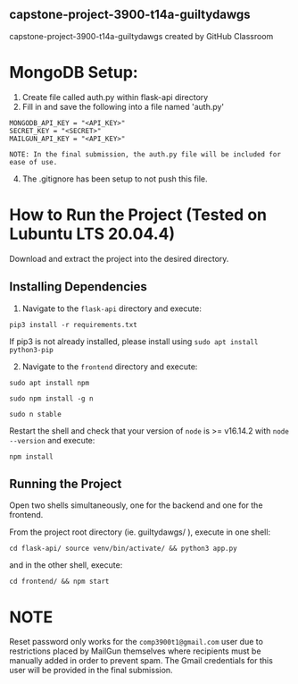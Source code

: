 ## capstone-project-3900-t14a-guiltydawgs

capstone-project-3900-t14a-guiltydawgs created by GitHub Classroom

# MongoDB Setup:
1. Create file called auth.py within flask-api directory
2. Fill in and save the following into a file named 'auth.py'
```
MONGODB_API_KEY = "<API_KEY>"
SECRET_KEY = "<SECRET>"
MAILGUN_API_KEY = "<API_KEY>"

NOTE: In the final submission, the auth.py file will be included for ease of use.
```
4. The .gitignore has been setup to not push this file.

# How to Run the Project (Tested on Lubuntu LTS 20.04.4)

Download and extract the project into the desired directory.

## Installing Dependencies

1. Navigate to the ```flask-api``` directory and execute:
```
pip3 install -r requirements.txt
```
If pip3 is not already installed, please install using ```sudo apt install python3-pip```

2. Navigate to the ```frontend``` directory and execute:
```
sudo apt install npm
```
```
sudo npm install -g n
```
```
sudo n stable
```
Restart the shell and check that your version of ```node``` is >= v16.14.2 with ```node --version``` and execute:
```
npm install
```

## Running the Project

Open two shells simultaneously, one for the backend and one for the frontend.

From the project root directory (ie. guiltydawgs/ ), execute in one shell:
```
cd flask-api/ source venv/bin/activate/ && python3 app.py
```
and in the other shell, execute:
```
cd frontend/ && npm start
```

# NOTE

Reset password only works for the ```comp3900t1@gmail.com``` user due to restrictions placed by MailGun themselves where recipients must be manually added in order to prevent spam. The Gmail credentials for this user will be provided in the final submission.
